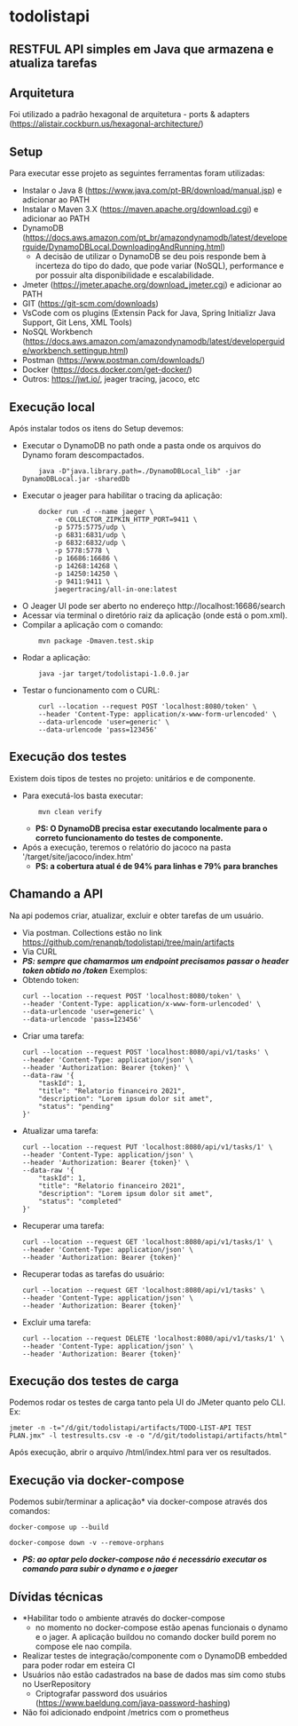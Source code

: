 # todolistapi
RESTFUL API simples em Java que armazena e atualiza tarefas
- 

## Arquitetura
Foi utilizado a padrão hexagonal de arquitetura - ports & adapters (https://alistair.cockburn.us/hexagonal-architecture/)

## Setup
Para executar esse projeto as seguintes ferramentas foram utilizadas: 
- Instalar o Java 8 (https://www.java.com/pt-BR/download/manual.jsp) e adicionar ao PATH
- Instalar o Maven 3.X (https://maven.apache.org/download.cgi) e adicionar ao PATH
- DynamoDB (https://docs.aws.amazon.com/pt_br/amazondynamodb/latest/developerguide/DynamoDBLocal.DownloadingAndRunning.html)
    - A decisão de utilizar o DynamoDB se deu pois responde bem à incerteza do tipo do dado, que pode variar (NoSQL), performance e por possuir alta disponibilidade e escalabilidade.
- Jmeter (https://jmeter.apache.org/download_jmeter.cgi) e adicionar ao PATH
- GIT (https://git-scm.com/downloads)
- VsCode com os plugins (Extensin Pack for Java, Spring Initializr Java Support, Git Lens, XML Tools)
- NoSQL Workbench (https://docs.aws.amazon.com/amazondynamodb/latest/developerguide/workbench.settingup.html)
- Postman (https://www.postman.com/downloads/)
- Docker (https://docs.docker.com/get-docker/)
- Outros: https://jwt.io/, jeager tracing, jacoco, etc

## Execução local
Após instalar todos os itens do Setup devemos: 
- Executar o DynamoDB no path onde a pasta onde os arquivos do Dynamo foram descompactados.
    ```
        java -D"java.library.path=./DynamoDBLocal_lib" -jar DynamoDBLocal.jar -sharedDb
    ``` 
- Executar o jeager para habilitar o tracing da aplicação: 
    ```
        docker run -d --name jaeger \
            -e COLLECTOR_ZIPKIN_HTTP_PORT=9411 \
            -p 5775:5775/udp \
            -p 6831:6831/udp \
            -p 6832:6832/udp \
            -p 5778:5778 \
            -p 16686:16686 \
            -p 14268:14268 \
            -p 14250:14250 \
            -p 9411:9411 \
            jaegertracing/all-in-one:latest
    ```
- O Jeager UI pode ser aberto no endereço http://localhost:16686/search 
- Acessar via terminal o diretório raiz da aplicação (onde está o pom.xml).
- Compilar a aplicação com o comando:
    ```
        mvn package -Dmaven.test.skip
    ``` 
- Rodar a aplicação:
    ```
        java -jar target/todolistapi-1.0.0.jar
    ``` 
- Testar o funcionamento com o CURL: 
    ```
        curl --location --request POST 'localhost:8080/token' \
        --header 'Content-Type: application/x-www-form-urlencoded' \
        --data-urlencode 'user=generic' \
        --data-urlencode 'pass=123456'
    ```

## Execução dos testes
Existem dois tipos de testes no projeto: unitários e de componente.
- Para executá-los basta executar:
    ```
        mvn clean verify
    ``` 
    - **PS: O DynamoDB precisa estar executando localmente para o correto funcionamento do testes de componente.**
- Após a execução, teremos o relatório do jacoco na pasta '/target/site/jacoco/index.htm'
    - **PS: a cobertura atual é de 94% para linhas e 79% para branches**

## Chamando a API
Na api podemos criar, atualizar, excluir e obter tarefas de um usuário. 
- Via postman. Collections estão no link https://github.com/renanqb/todolistapi/tree/main/artifacts
- Via CURL
- ***PS: sempre que chamarmos um endpoint precisamos passar o header token obtido no /token***
Exemplos:
- Obtendo token:
    ```
    curl --location --request POST 'localhost:8080/token' \
    --header 'Content-Type: application/x-www-form-urlencoded' \
    --data-urlencode 'user=generic' \
    --data-urlencode 'pass=123456'
    ```
- Criar uma tarefa: 
    ```
    curl --location --request POST 'localhost:8080/api/v1/tasks' \
    --header 'Content-Type: application/json' \
    --header 'Authorization: Bearer {token}' \
    --data-raw '{
        "taskId": 1,
        "title": "Relatorio financeiro 2021",
        "description": "Lorem ipsum dolor sit amet",
        "status": "pending"
    }'
    ```
- Atualizar uma tarefa: 
    ```
    curl --location --request PUT 'localhost:8080/api/v1/tasks/1' \
    --header 'Content-Type: application/json' \
    --header 'Authorization: Bearer {token}' \
    --data-raw '{
        "taskId": 1,
        "title": "Relatorio financeiro 2021",
        "description": "Lorem ipsum dolor sit amet",
        "status": "completed"
    }'
    ```
- Recuperar uma tarefa: 
    ```
    curl --location --request GET 'localhost:8080/api/v1/tasks/1' \
    --header 'Content-Type: application/json' \
    --header 'Authorization: Bearer {token}'
    ```
- Recuperar todas as tarefas do usuário:
    ```
    curl --location --request GET 'localhost:8080/api/v1/tasks' \
    --header 'Content-Type: application/json' \
    --header 'Authorization: Bearer {token}'
    ```
- Excluir uma tarefa: 
    ```
    curl --location --request DELETE 'localhost:8080/api/v1/tasks/1' \
    --header 'Content-Type: application/json' \
    --header 'Authorization: Bearer {token}'
    ```

## Execução dos testes de carga
Podemos rodar os testes de carga tanto pela UI do JMeter quanto pelo CLI. Ex:
```
jmeter -n -t="/d/git/todolistapi/artifacts/TODO-LIST-API TEST PLAN.jmx" -l testresults.csv -e -o "/d/git/todolistapi/artifacts/html"
```
Após execução, abrir o arquivo /html/index.html para ver os resultados.

## Execução via docker-compose
Podemos subir/terminar a aplicação* via docker-compose através dos comandos:
```
docker-compose up --build
```
```
docker-compose down -v --remove-orphans
```
- ***PS: ao optar pelo docker-compose não é necessário executar os comando para subir o dynamo e o jaeger***
## Dívidas técnicas
- *Habilitar todo o ambiente através do docker-compose
    - no momento no docker-compose estão apenas funcionais o dynamo e o jager. A aplicação buildou no comando docker build porem no compose ele nao compila.
- Realizar testes de integração/componente com o DynamoDB embedded para poder rodar em esteira CI
- Usuários não estão cadastrados na base de dados mas sim como stubs no UserRepository
    - Criptografar password dos usuários (https://www.baeldung.com/java-password-hashing)
- Não foi adicionado endpoint /metrics com o prometheus